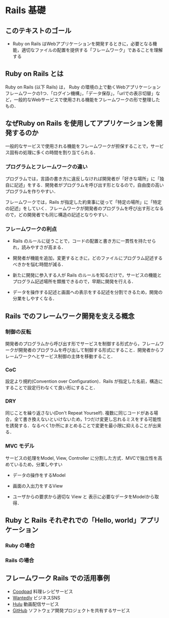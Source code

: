 # Rails 基礎

## このテキストのゴール

* Ruby on Rails はWebアプリケーションを開発するときに，必要となる機能，適切なファイルの配置を提供する「フレームワーク」であることを理解する

## Ruby on Rails とは

Ruby on Rails (以下 Rails) は， Ruby の環境の上で動くWebアプリケーションフレームワークの1つ．「ログイン機構」，「データ保存」，「urlでの表示切替」など，一般的なWebサービスで使用される機能をフレームワークの形で整理したもの．

## なぜRuby on Rails を使用してアプリケーションを開発するのか

一般的なサービスで使用される機能をフレームワークが担保することで，サービス固有の処理に多くの時間を割り当てられる．

### プログラムとフレームワークの違い

プログラムでは，言語の書き方に違反しなければ開発者が「好きな場所」に「独自に記述」をする．開発者がプログラムを呼び出す形となるので，自由度の高いプログラムを作りやすい．

フレームワークでは，Rails が指定した約束事に従って「特定の場所」に「特定の記述」をしていく．フレームワークが開発者のプログラムを呼び出す形となるので，どの開発者でも同じ構造の記述となりやすい．

### フレームワークの利点

* Rails のルールに従うことで，コードの配置と書き方に一貫性を持たせられ，読みやすさが高まる．

* 開発者が機能を追加，変更するときに，どのファイルにプログラム記述するべきかを悩む時間が減る．

* 新たに開発に参入する人が Rails のルールを知るだけで，サービスの機能とプログラム記述場所を類推できるので，早期に開発を行える．

* データを操作する記述と画面への表示をする記述を分割できるため，開発の分業をしやすくなる．

## Rails でのフレームワーク開発を支える概念

### 制御の反転

開発者のプログラムから呼び出す形でサービスを制御する形式から，フレームワークが開発者のプログラムを呼び出して制御する形式にすること．開発者からフレームワークへとサービス制御の主体を移動すること．

### CoC

設定より規約(Convention over Configuration)．Rails が指定した名前，構造にすることで設定行わなくて良い形にすること．

### DRY

同じことを繰り返さない(Don't Repeat Yourself). 複数に同じコードがある場合，全て書き換えないといけないため，1つだけ変更し忘れるミスをする可能性を誘発する．なるべく1か所にまとめることで変更を最小限に抑えることが出来る．

### MVC モデル

サービスの処理をModel, View, Controller に分割した方式．MVCで独立性を高めているため，分業しやすい

* データの操作をするModel 

* 画面の入出力をするView

* ユーザからの要求から適切な View と 表示に必要なデータをModelから取得．

## Ruby と Rails それぞれでの「Hello, world」アプリケーション

### Ruby の場合

### Rails の場合

## フレームワーク Rails での活用事例

* [Coodpad](https://cookpad.com/)
料理レシピサービス
* [Wantedly](https://www.wantedly.com/)
ビジネスSNS
* [Hulu](https://www.happyon.jp/)
動画配信サービス
* [GitHub](https://github.com/)
ソフトウェア開発プロジェクトを共有するサービス
